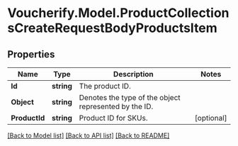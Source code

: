 # Voucherify.Model.ProductCollectionsCreateRequestBodyProductsItem

## Properties

Name | Type | Description | Notes
------------ | ------------- | ------------- | -------------
**Id** | **string** | The product ID. | 
**Object** | **string** | Denotes the type of the object represented by the ID. | 
**ProductId** | **string** | Product ID for SKUs. | [optional] 

[[Back to Model list]](../../README.md#documentation-for-models) [[Back to API list]](../../README.md#documentation-for-api-endpoints) [[Back to README]](../../README.md)

